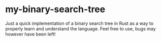 # my-binary-search-tree

Just a quick implementation of a binary search tree in Rust as a way to properly learn and understand the language. Feel free to use, bugs may however have been left!